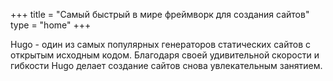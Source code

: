 +++
title = "Самый быстрый в мире фреймворк для создания сайтов"
type = "home"
+++

Hugo - один из самых популярных генераторов статических сайтов с открытым исходным кодом. Благодаря своей удивительной скорости и гибкости Hugo делает создание сайтов снова увлекательным занятием.
